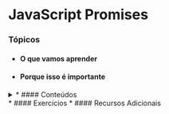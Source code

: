 # JavaScript Promises

### Tópicos
* #### O que vamos aprender
* #### Porque isso é importante
<details>
  <summary>* #### Conteúdos</summary>
  1. Application Programming Interface (API)
  2. Relemebrando o fluxo assíncrono
  3. Promises
  4. Para fixar
</details> 
* #### Exercícios
* #### Recursos Adicionais
